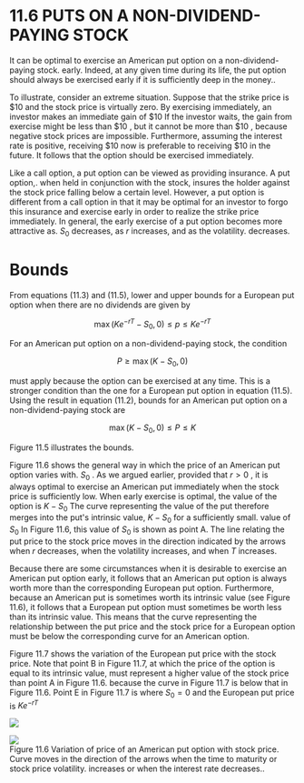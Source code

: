# 11.6 PUTS ON A NON-DIVIDEND-PAYING STOCK  

It can be optimal to exercise an American put option on a non-dividend-paying stock. early. Indeed, at any given time during its life, the put option should always be exercised early if it is sufficiently deep in the money..  

To illustrate, consider an extreme situation. Suppose that the strike price is $\$10$ and the stock price is virtually zero. By exercising immediately, an investor makes an immediate gain of $\$10$ If the investor waits, the gain from exercise might be less than $\$10$ , but it cannot be more than $\$10$ , because negative stock prices are impossible. Furthermore, assuming the interest rate is positive, receiving $\$10$ now is preferable to receiving $\$10$ in the future. It follows that the option should be exercised immediately.  

Like a call option, a put option can be viewed as providing insurance. A put option,. when held in conjunction with the stock, insures the holder against the stock price falling below a certain level. However, a put option is different from a call option in that it may be optimal for an investor to forgo this insurance and exercise early in order to realize the strike price immediately. In general, the early exercise of a put option becomes more attractive as. $S_{0}$ decreases, as $r$ increases, and as the volatility. decreases.  

# Bounds  

From equations (11.3) and (11.5), lower and upper bounds for a European put option when there are no dividends are given by  

$$
\operatorname*{max}(K e^{-r T}-S_{0},0)\leq p\leq K e^{-r T}
$$  

For an American put option on a non-dividend-paying stock, the condition  

$$
P\ge\operatorname*{max}(K-S_{0},0)
$$  

must apply because the option can be exercised at any time. This is a stronger condition than the one for a European put option in equation (11.5). Using the result in equation (11.2), bounds for an American put option on a non-dividend-paying stock are  

$$
\operatorname*{max}(K-S_{0},0)\leq P\leq K
$$  

Figure 11.5 illustrates the bounds.  

Figure 11.6 shows the general way in which the price of an American put option varies with. $S_{0}$ . As we argued earlier, provided that $r>0$ , it is always optimal to exercise an American put immediately when the stock price is sufficiently low. When early exercise is optimal, the value of the option is $K-S_{0}$ The curve representing the value of the put therefore merges into the put's intrinsic value, $K-S_{0}$ for a sufficiently small. value of $S_{0}$ In Figure 11.6, this value of $S_{0}$ is shown as point A. The line relating the put price to the stock price moves in the direction indicated by the arrows when $r$ decreases, when the volatility increases, and when $T$ increases.  

Because there are some circumstances when it is desirable to exercise an American put option early, it follows that an American put option is always worth more than the corresponding European put option. Furthermore, because an American put is sometimes worth its intrinsic value (see Figure 11.6), it follows that a European put option must sometimes be worth less than its intrinsic value. This means that the curve representing the relationship between the put price and the stock price for a European option must be below the corresponding curve for an American option.  

Figure 11.7 shows the variation of the European put price with the stock price. Note that point B in Figure 11.7, at which the price of the option is equal to its intrinsic value, must represent a higher value of the stock price than point A in Figure 11.6. because the curve in Figure 11.7 is below that in Figure 11.6. Point E in Figure 11.7 is where $S_{0}=0$ and the European put price is $K e^{-r T}$  

![](images/860cae9ca13b1fde3606b4bb0193c31bc9b24334da43c92b64883158f66093c4.jpg)  

![](images/b47223ba3958e65a297105e944a71f2f401323f68efc8a9e1c2fafd6a4d20be4.jpg)  
Figure 11.6 Variation of price of an American put option with stock price. Curve moves in the direction of the arrows when the time to maturity or stock price volatility. increases or when the interest rate decreases..  
